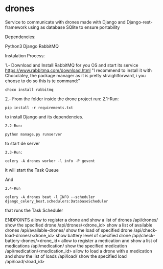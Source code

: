 # drones
Service to communicate with drones made with Django and Django-rest-framework using as database SQlite to ensure portability

Dependencies:

Python3
Django
RabbitMQ

Instalation Process:

1.- Download and Install RabbitMQ for you OS and start its service
https://www.rabbitmq.com/download.html
    "I recommend to install it with Chocolatey, the package manager as it is pretty straightforward, i you choose to do so this is te command:"
    
    choco install rabbitmq



2.- From the folder inside the drone project run: 
    2.1-Run: 
    
    pip install -r requirements.txt
    

to install Django and its dependencies.


    2.2-Run: 
    
    python manage.py runserver
    

to start de server



    2.3-Run:
    
    celery -A drones worker -l info -P gevent
    
it will start the Task Queue

And

    2.4-Run
    
    celery -A drones beat -l INFO --scheduler django_celery_beat.schedulers:DatabaseScheduler
    

that runs the Task Scheduler



ENDPOINTS
allow to register a drone and show a list of drones /api/drones/
show the specified drone /api/drones/<drone_id>
show a list of available drones /api/available-drones/
show the load of specified drone /api/check-load-drones/<drone_id>
show battery level of specified drone /api/check-battery-drones/<drone_id>
allow to register a medication and show a list of medications /api/medication/
show the specified medication /api/medication/<medication_id>
allow to load a drone with a medication and show the list of loads /api/load/
show the specified load /api/load/<load_id>


